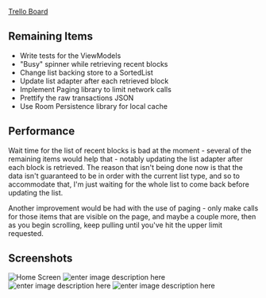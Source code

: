 [Trello Board](https://trello.com/b/OWZRAP5j/blockone)

## Remaining Items
 - Write tests for the ViewModels
 - "Busy" spinner while retrieving recent blocks
 - Change list backing store to a SortedList
 - Update list adapter after each retrieved block
 - Implement Paging library to limit network calls
 - Prettify the raw transactions JSON
 - Use Room Persistence library for local cache

## Performance
Wait time for the list of recent blocks is bad at the moment - several of the remaining items would help that - notably updating the list adapter after each block is retrieved. The reason that isn't being done now is that the data isn't guaranteed to be in order with the current list type, and so to accommodate that, I'm just waiting for the whole list to come back before updating the list.

Another improvement would be had with the use of paging - only make calls for those items that are visible on the page, and maybe a couple more, then as you begin scrolling, keep pulling until you've hit the upper limit requested.

## Screenshots
![Home Screen](https://raw.githubusercontent.com/jkane001/BlockOne/master/assets/screen_1.png)
![enter image description here](https://raw.githubusercontent.com/jkane001/BlockOne/master/assets/screen_2.png)
![enter image description here](https://raw.githubusercontent.com/jkane001/BlockOne/master/assets/screen_3.png)
![enter image description here](https://raw.githubusercontent.com/jkane001/BlockOne/master/assets/screen_4.png)
<!--stackedit_data:
eyJoaXN0b3J5IjpbMTg3MDQ4MTg3MCwtMTk2NjE4MTQzOCwtND
kyMDAwNjk5LDE4MDk1NDM4NDQsOTgzODU5MDc2LDI1MzYxNjkz
XX0=
-->